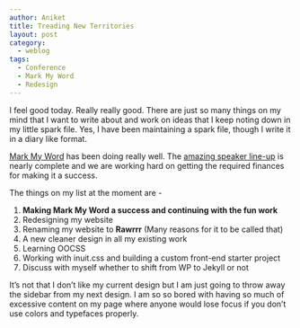```yaml
---
author: Aniket
title: Treading New Territories
layout: post
category:
  - weblog
tags:
  - Conference
  - Mark My Word
  - Redesign
---
```

I feel good today. Really really good. There are just so many things on my mind that I want to write about and work on ideas that I keep noting down in my little spark file. Yes, I have been maintaining a spark file, though I write it in a diary like format.

[Mark My Word][1] has been doing really well. The [amazing speaker line-up][2] is nearly complete and we are working hard on getting the required finances for making it a success.

The things on my list at the moment are -

1.  **Making Mark My Word a success and continuing with the fun work**
2.  Redesigning my website
3.  Renaming my website to **Rawrrr** (Many reasons for it to be called that)
4.  A new cleaner design in all my existing work
5.  Learning OOCSS
6.  Working with inuit.css and building a custom front-end starter project
7.  Discuss with myself whether to shift from WP to Jekyll or not

It’s not that I don’t like my current design but I am just going to throw away the sidebar from my next design. I am so so bored with having so much of excessive content on my page where anyone would lose focus if you don’t use colors and typefaces properly.

 [1]: http://markmyword.in "Mark My Word"
 [2]: http://markmyword.in/speakers "Mark My Word - Speakers"
